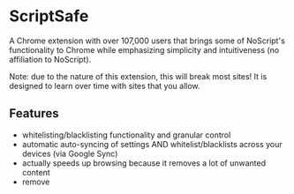 # ScriptSafe
A Chrome extension with over 107,000 users that brings some of NoScript's functionality to Chrome while emphasizing simplicity and intuitiveness (no affiliation to NoScript).

Note: due to the nature of this extension, this will break most sites! It is designed to learn over time with sites that you allow.

## Features
* whitelisting/blacklisting functionality and granular control
* automatic auto-syncing of settings AND whitelist/blacklists across your devices (via Google Sync)
* actually speeds up browsing because it removes a lot of unwanted content
* remove <SCRIPT>, <OBJECT>, <EMBED>, <IFRAME>, <FRAME>, <APPLET>, <AUDIO>, <VIDEO>, <NOSCRIPT>, and <IMG> elements, as well as webbugs
* block unwanted content (MVPS HOSTS, hpHOSTS (ad / tracking servers only), Peter Lowe's HOSTS Project, MalwareDomainList.com, and DNS-BH – Malware Domain Blocklist are integrated!)
* block click-through referrer data
* spoof referrer/user-agent data
* block unwanted cookies
* "intuitive" icon that changes based on whether or not a page is whitelisted/blacklisted/bypassed
* shows number of blocked/removed items in toolbar
* shows blocked/allowed items in tab details popup (along with item type)
* bulk import domains into whitelist and blacklist
* option to temporarily allow a page/temporarily allow all blocked items
* choose the default mode (Block All or Allow All)
* option to preserve same-domain elements
* option to disable automatic refresh of pages after whitelisting/blacklisting/temp. bypassing a page

## Sites
https://chrome.google.com/webstore/detail/scriptsafe/oiigbmnaadbkfbmpbfijlflahbdbdgdf?hl=en